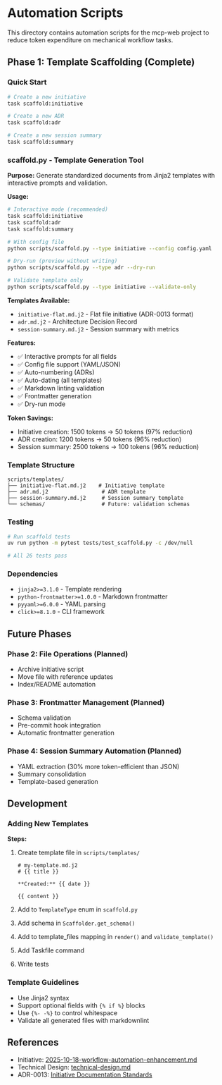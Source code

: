 # Automation Scripts

This directory contains automation scripts for the mcp-web project to reduce token expenditure on mechanical workflow tasks.

## Phase 1: Template Scaffolding (Complete)

### Quick Start

```bash
# Create a new initiative
task scaffold:initiative

# Create a new ADR
task scaffold:adr

# Create a new session summary
task scaffold:summary
```

### scaffold.py - Template Generation Tool

**Purpose:** Generate standardized documents from Jinja2 templates with interactive prompts and validation.

**Usage:**

```bash
# Interactive mode (recommended)
task scaffold:initiative
task scaffold:adr
task scaffold:summary

# With config file
python scripts/scaffold.py --type initiative --config config.yaml

# Dry-run (preview without writing)
python scripts/scaffold.py --type adr --dry-run

# Validate template only
python scripts/scaffold.py --type initiative --validate-only
```

**Templates Available:**

- `initiative-flat.md.j2` - Flat file initiative (ADR-0013 format)
- `adr.md.j2` - Architecture Decision Record
- `session-summary.md.j2` - Session summary with metrics

**Features:**

- ✅ Interactive prompts for all fields
- ✅ Config file support (YAML/JSON)
- ✅ Auto-numbering (ADRs)
- ✅ Auto-dating (all templates)
- ✅ Markdown linting validation
- ✅ Frontmatter generation
- ✅ Dry-run mode

**Token Savings:**

- Initiative creation: 1500 tokens → 50 tokens (97% reduction)
- ADR creation: 1200 tokens → 50 tokens (96% reduction)
- Session summary: 2500 tokens → 100 tokens (96% reduction)

### Template Structure

```text
scripts/templates/
├── initiative-flat.md.j2    # Initiative template
├── adr.md.j2                 # ADR template
├── session-summary.md.j2     # Session summary template
└── schemas/                  # Future: validation schemas
```

### Testing

```bash
# Run scaffold tests
uv run python -m pytest tests/test_scaffold.py -c /dev/null

# All 26 tests pass
```

### Dependencies

- `jinja2>=3.1.0` - Template rendering
- `python-frontmatter>=1.0.0` - Markdown frontmatter
- `pyyaml>=6.0.0` - YAML parsing
- `click>=8.1.0` - CLI framework

## Future Phases

### Phase 2: File Operations (Planned)

- Archive initiative script
- Move file with reference updates
- Index/README automation

### Phase 3: Frontmatter Management (Planned)

- Schema validation
- Pre-commit hook integration
- Automatic frontmatter generation

### Phase 4: Session Summary Automation (Planned)

- YAML extraction (30% more token-efficient than JSON)
- Summary consolidation
- Template-based generation

## Development

### Adding New Templates

**Steps:**

1. Create template file in `scripts/templates/`

   ```jinja2
   # my-template.md.j2
   # {{ title }}

   **Created:** {{ date }}

   {{ content }}
   ```

2. Add to `TemplateType` enum in `scaffold.py`
3. Add schema in `Scaffolder.get_schema()`
4. Add to template_files mapping in `render()` and `validate_template()`
5. Add Taskfile command
6. Write tests

### Template Guidelines

- Use Jinja2 syntax
- Support optional fields with `{% if %}` blocks
- Use `{%- -%}` to control whitespace
- Validate all generated files with markdownlint

## References

- Initiative: [2025-10-18-workflow-automation-enhancement.md](../docs/initiatives/active/2025-10-18-workflow-automation-enhancement.md)
- Technical Design: [technical-design.md](../docs/initiatives/active/2025-10-18-workflow-automation-enhancement/technical-design.md)
- ADR-0013: [Initiative Documentation Standards](../docs/adr/0013-initiative-documentation-standards.md)
